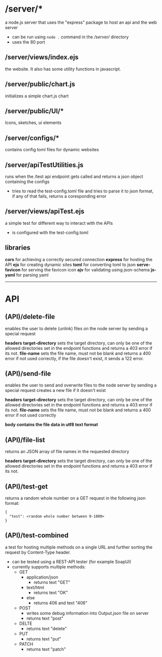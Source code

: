 
# /server/*
a node.js server that uses the "express" package to host an api and the web server 

- can be run using `node .` command in the */server/* directory
- uses the 80 port

## /server/views/index.ejs
the website. It also has some utility functions in javascript.


## /server/public/chart.js
initializes a simple chart.js chart

## /server/public/UI/*
Icons, sketches, ui elements 

## /server/configs/*
contains config toml files for dynamic websites

## /server/apiTestUtilities.js 
runs when the /test api endpoint gets called and returns a json object containing the configs

- tries to read the test-config.toml file and tries to parse it to json format, if any of that fails, returns a coresponding error

## /server/views/apiTest.ejs
a simple test for different way to interact with the APIs

- is configured with the test-config.toml





## libraries
**cors** for achieving a correctly secured connection 
**express** for hosting the API
**ejs** for creating dynamic sites
**toml** for converting toml to json
**serve-favicon** for serving the favicon icon
**ajv** for validating using json-schema
**js-yaml** for parsing yaml

___
# API

## (API)/delete-file
enables the user to delete (unlink) files on the node server by sending a special request

__headers__
**target-directory** sets the target directory, can only be one of the allowed directories set in the endpoint functions and returns a 403 error if its not.
**file-name** sets the file name, must not be blank and returns a 400 error if not used correctly, if the file doesn't exist, it sends a 122 error.


## (API)/send-file
enables the user to send and overwrite files to the node server by sending a special request
creates a new file if it doesn't exist

__headers__
**target-directory** sets the target directory, can only be one of the allowed directories set in the endpoint functions and returns a 403 error if its not.
**file-name** sets the file name, must not be blank and returns a 400 error if not used correctly


__body__
**contains the file data in utf8 text format**


## (API)/file-list
returns an JSON array of file names in the requested directory

__headers__ 
**target-directory** sets the target directory, can only be one of the allowed directories set in the endpoint functions and returns a 403 error if its not.


## (API)/test-get 
returns a random whole number on a GET request in the following json format: 
```
{
  "test": <random whole number between 0-1000>
}
```

## (API)/test-combined 
a test for hosting multiple methods on a single URL and further sorting the request by Content-Type header.

- can be tested using a REST-API tester (for example SoapUI)
- currently supports multiple methods:
	- GET
		- application/json
			- returns text "GET"
		- text/html
			- returns text "OK"
		- else
			- returns 406 and text "406"
	- POST
		- writes some debug information into Output.json file on server
		- returns text "post"
	- DELTE
		- returns text "delete"
	- PUT
		- returns text "put"
	- PATCH
		- returns text "patch"




